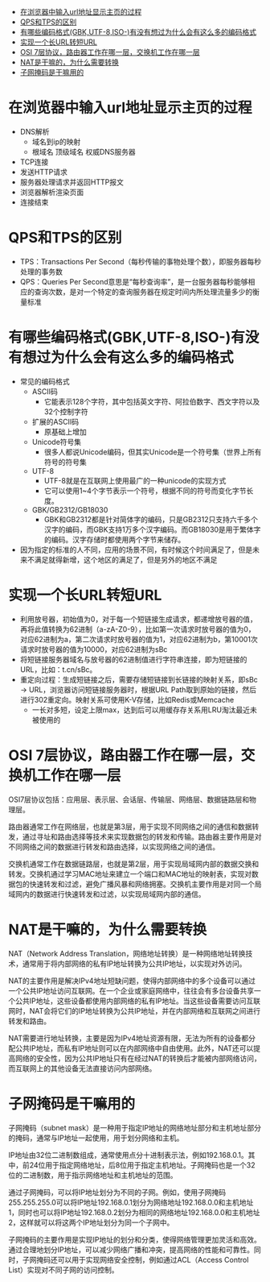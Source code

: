 * [在浏览器中输入url地址显示主页的过程](#在浏览器中输入url地址显示主页的过程)
* [QPS和TPS的区别](#qps和tps的区别)
* [有哪些编码格式(GBK,UTF-8,ISO-)有没有想过为什么会有这么多的编码格式](#有哪些编码格式gbkutf-8iso-有没有想过为什么会有这么多的编码格式)
* [实现一个长URL转短URL](#实现一个长url转短url)
* [OSI 7层协议，路由器工作在哪一层，交换机工作在哪一层](#osi-7层协议路由器工作在哪一层交换机工作在哪一层)
* [NAT是干嘛的，为什么需要转换](#nat是干嘛的为什么需要转换)
* [子网掩码是干嘛用的](#子网掩码是干嘛用的)


# 在浏览器中输入url地址显示主页的过程
- DNS解析
  - 域名到ip的映射
  - 根域名 顶级域名 权威DNS服务器
- TCP连接
- 发送HTTP请求
- 服务器处理请求并返回HTTP报文
- 浏览器解析渲染页面
- 连接结束
# QPS和TPS的区别
- TPS：Transactions Per Second（每秒传输的事物处理个数），即服务器每秒处理的事务数
- QPS：Queries Per Second意思是“每秒查询率”，是一台服务器每秒能够相应的查询次数，是对一个特定的查询服务器在规定时间内所处理流量多少的衡量标准
# 有哪些编码格式(GBK,UTF-8,ISO-)有没有想过为什么会有这么多的编码格式
- 常见的编码格式
  - ASCII码
    - 它能表示128个字符，其中包括英文字符、阿拉伯数字、西文字符以及32个控制字符
  - 扩展的ASCII码
    - 原基础上增加
  - Unicode符号集
    - 很多人都说Unicode编码，但其实Unicode是一个符号集（世界上所有符号的符号集
  - UTF-8
    - UTF-8就是在互联网上使用最广的一种unicode的实现方式
    - 它可以使用1~4个字节表示一个符号，根据不同的符号而变化字节长度。
  - GBK/GB2312/GB18030
    - GBK和GB2312都是针对简体字的编码，只是GB2312只支持六千多个汉字的编码，而GBK支持1万多个汉字编码。而GB18030是用于繁体字的编码。汉字存储时都使用两个字节来储存。
- 因为指定的标准的人不同，应用的场景不同，有时候这个时间满足了，但是未来不满足就得新增，这个地区的满足了，但是另外的地区不满足
# 实现一个长URL转短URL
- 利用放号器，初始值为0，对于每一个短链接生成请求，都递增放号器的值，再将此值转换为62进制（a-zA-Z0-9），比如第一次请求时放号器的值为0，对应62进制为a，第二次请求时放号器的值为1，对应62进制为b，第10001次请求时放号器的值为10000，对应62进制为sBc
- 将短链接服务器域名与放号器的62进制值进行字符串连接，即为短链接的URL，比如：t.cn/sBc。
- 重定向过程：生成短链接之后，需要存储短链接到长链接的映射关系，即sBc -> URL，浏览器访问短链接服务器时，根据URL Path取到原始的链接，然后进行302重定向。映射关系可使用K-V存储，比如Redis或Memcache
  - 一长对多短，设定上限max，达到后可以用缓存存关系用LRU淘汰最近未被使用的

# OSI 7层协议，路由器工作在哪一层，交换机工作在哪一层
OSI7层协议包括：应用层、表示层、会话层、传输层、网络层、数据链路层和物理层。

路由器通常工作在网络层，也就是第3层，用于实现不同网络之间的通信和数据转发，通过寻址和路由选择等技术来实现数据包的转发和传输。路由器主要作用是对不同网络之间的数据进行转发和路由选择，以实现网络之间的通信。

交换机通常工作在数据链路层，也就是第2层，用于实现局域网内部的数据交换和转发。交换机通过学习MAC地址来建立一个端口和MAC地址的映射表，实现对数据包的快速转发和过滤，避免广播风暴和网络拥塞。交换机主要作用是对同一个局域网内的数据进行快速转发和过滤，以实现局域网内部的通信。

# NAT是干嘛的，为什么需要转换
NAT（Network Address Translation，网络地址转换）是一种网络地址转换技术，通常用于将内部网络的私有IP地址转换为公共IP地址，以实现对外访问。

NAT的主要作用是解决IPv4地址短缺问题，使得内部网络中的多个设备可以通过一个公共IP地址访问互联网。在一个企业或家庭网络中，往往会有多台设备共享一个公共IP地址，这些设备都使用内部网络的私有IP地址。当这些设备需要访问互联网时，NAT会将它们的IP地址转换为公共IP地址，并在内部网络和互联网之间进行转发和路由。

NAT需要进行地址转换，主要是因为IPv4地址资源有限，无法为所有的设备都分配公共IP地址，而私有IP地址则可以在内部网络中自由使用。此外，NAT还可以提高网络的安全性，因为公共IP地址只有在经过NAT的转换后才能被内部网络访问，而互联网上的其他设备无法直接访问内部网络。

# 子网掩码是干嘛用的
子网掩码（subnet mask）是一种用于指定IP地址的网络地址部分和主机地址部分的掩码，通常与IP地址一起使用，用于划分网络和主机。

IP地址由32位二进制数组成，通常使用点分十进制表示法，例如192.168.0.1。其中，前24位用于指定网络地址，后8位用于指定主机地址。子网掩码也是一个32位的二进制数，用于指示网络地址和主机地址的范围。

通过子网掩码，可以将IP地址划分为不同的子网。例如，使用子网掩码255.255.255.0可以将IP地址192.168.0.1划分为网络地址192.168.0.0和主机地址1，同时也可以将IP地址192.168.0.2划分为相同的网络地址192.168.0.0和主机地址2，这样就可以将这两个IP地址划分为同一个子网中。

子网掩码的主要作用是实现IP地址的划分和分类，使得网络管理更加灵活和高效。通过合理地划分IP地址，可以减少网络广播和冲突，提高网络的性能和可靠性。同时，子网掩码还可以用于实现网络安全控制，例如通过ACL（Access Control List）实现对不同子网的访问控制。